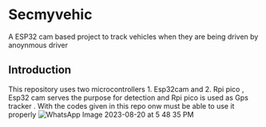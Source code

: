 # Secmyvehic
A ESP32 cam based project to track  vehicles when they are being driven by anoynmous driver 

## Introduction 
This repository uses two microcontrollers 1. Esp32cam and 2. Rpi pico , Esp32 cam serves the purpose for detection and Rpi pico is used as Gps tracker .
With the codes given in this repo onw must be able to use it properly 
![WhatsApp Image 2023-08-20 at 5 48 35 PM](https://github.com/TechShark20/Secmyvehic/assets/122713809/6aacb796-26e6-4e71-9ffe-0b4466ba10ff)
